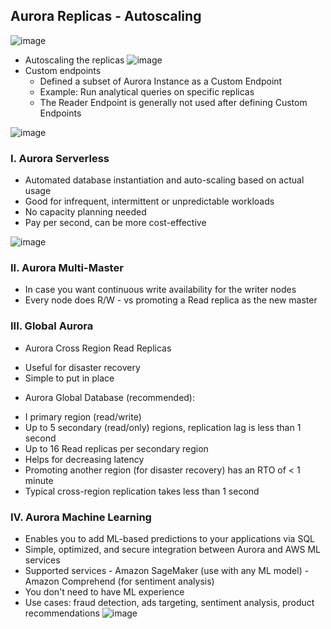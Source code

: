 ## Aurora Replicas - Autoscaling
![image](https://github.com/nhvu95/aws-handbook/assets/26276890/74cdf1ee-c313-48e4-8540-9a81e871d0e5)
* Autoscaling the replicas
![image](https://github.com/nhvu95/aws-handbook/assets/26276890/cea6185b-adf2-44cb-9cce-e14a9a0b3cac)
* Custom endpoints
  - Defined a subset of Aurora Instance as a Custom Endpoint
  - Example: Run analytical queries on specific replicas
  - The Reader Endpoint is generally not used after defining Custom Endpoints

![image](https://github.com/nhvu95/aws-handbook/assets/26276890/7df272af-d596-40d6-a6aa-a003bee2fd99)

### I. Aurora Serverless
* Automated database instantiation and auto-scaling based on actual usage
* Good for infrequent, intermittent or unpredictable workloads
* No capacity planning needed
* Pay per second, can be more cost-effective
  
![image](https://github.com/nhvu95/aws-handbook/assets/26276890/00d288ab-c601-4426-8795-a52227e1fe8b)
### II. Aurora Multi-Master
* In case you want continuous write availability for the writer nodes
* Every node does R/W - vs promoting a Read replica as the new master

### III. Global Aurora
* Aurora Cross Region Read Replicas
 - Useful for disaster recovery
 - Simple to put in place
* Aurora Global Database (recommended):
 - I primary region (read/write)
 - Up to 5 secondary (read/only) regions, replication lag is less than 1 second
 - Up to 16 Read replicas per secondary region
 - Helps for decreasing latency
 - Promoting another region (for disaster recovery) has an RTO of < 1 minute
 - Typical cross-region replication takes less than 1 second

### IV. Aurora Machine Learning
* Enables you to add ML-based predictions to your applications via SQL
* Simple, optimized, and secure integration between Aurora and AWS ML services
* Supported services
      - Amazon SageMaker (use with any ML model)
      - Amazon Comprehend (for sentiment analysis)
* You don't need to have ML experience
* Use cases: fraud detection, ads targeting, sentiment analysis, product recommendations
![image](https://github.com/nhvu95/aws-handbook/assets/26276890/f45fba79-15a8-48c3-8cf7-b9bf0004d997)
